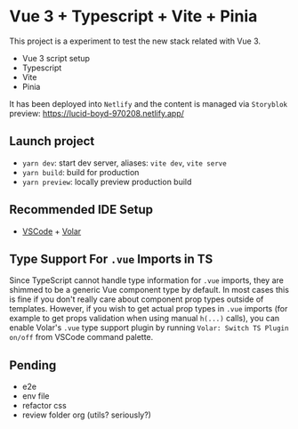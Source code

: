 # Vue 3 + Typescript + Vite + Pinia

This project is a experiment to test the new stack related with Vue 3.
* Vue 3 script setup
* Typescript
* Vite
* Pinia

It has been deployed into `Netlify` and the content is managed via `Storyblok`
preview: https://lucid-boyd-970208.netlify.app/

## Launch project
* `yarn dev`: start dev server, aliases: `vite dev`, `vite serve`
* `yarn build`: build for production
* `yarn preview`: locally preview production build

## Recommended IDE Setup

- [VSCode](https://code.visualstudio.com/) + [Volar](https://marketplace.visualstudio.com/items?itemName=johnsoncodehk.volar)

## Type Support For `.vue` Imports in TS

Since TypeScript cannot handle type information for `.vue` imports, they are shimmed to be a generic Vue component type by default. In most cases this is fine if you don't really care about component prop types outside of templates. However, if you wish to get actual prop types in `.vue` imports (for example to get props validation when using manual `h(...)` calls), you can enable Volar's `.vue` type support plugin by running `Volar: Switch TS Plugin on/off` from VSCode command palette.

## Pending
* e2e
* env file
* refactor css
* review folder org (utils? seriously?)
